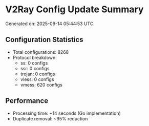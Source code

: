 # V2Ray Config Update Summary
Generated on: 2025-09-14 05:44:53 UTC

## Configuration Statistics
- Total configurations: 8268
- Protocol breakdown:
  - ss: 0 configs
  - ssr: 0 configs
  - trojan: 0 configs
  - vless: 0 configs
  - vmess: 620 configs

## Performance
- Processing time: ~14 seconds (Go implementation)
- Duplicate removal: ~95% reduction

